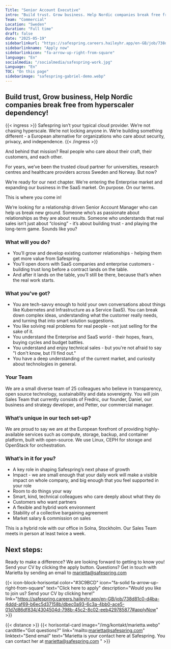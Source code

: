 ```yaml
---
Title: "Senior Account Executive"
intro: "Build trust. Grow business. Help Nordic companies break free from hyperscaler dependency!"
Team: "Commercial"
Location: "Sweden"
Duration: "Full time"
draft: false
date: "2025-05-19"
sidebarlinkurl: "https://safespring.careers.haileyhr.app/en-GB/job/738d81c0-d4ba-4ddd-af69-b6ec5d37158b/dbec0a93-6c3a-4bb0-ace5-01d7d86df834/4304504d-798b-45c2-8c02-eeb429785877"
sidebarlinkname: "Apply now"
sidebarlinkicon: "fa-arrow-up-right-from-square"
language: "En"
socialmedia: "/socialmedia/safespring-work.jpg"
Language: "En"
TOC: "On this page"
sidebarimage: "safespring-gabriel-demo.webp"
---
```


## Build trust, Grow business, Help Nordic companies break free from hyperscaler dependency!

{{< ingress >}}
Safespring isn’t your typical cloud provider. We’re not chasing hyperscale. We’re not locking anyone in. We’re building something different - a  European alternative for organizations who care about security, privacy, and independence.
{{< /ingress >}}


And behind that mission? Real people who care about their craft, their customers, and each other.

For years, we’ve been the trusted cloud partner for universities, research centres and healthcare providers across Sweden and Norway. But now? 

We’re ready for our next chapter. We're entering the Enterprise market and expanding our business in the SaaS market. On purpose. On our terms.

This is where you come in! 

We’re looking for a relationship driven Senior Account Manager who can help us break new ground. Someone who’s as passionate about relationships as they are about results. Someone who understands that real sales isn’t just about “closing” - it’s about building trust - and playing the long-term game. Sounds like you?

### What will you do?
- You’ll grow and develop existing customer relationships -  helping them get more value from Safespring.
- You’ll open doors with SaaS companies and enterprise customers - building trust long before a contract lands on the table.
- And after it lands on the table, you’ll still be there, because that’s when the real work starts.

### What you've got?
- You are tech-savvy enough to hold your own conversations about things like Kubernetes and Infrastructure as a Service (IaaS). You can break down complex ideas, understanding what the customer really needs, and turning that into smart solution suggestions. 
- You like solving real problems for real people - not just selling for the sake of it.
- You understand the Enterprise and SaaS world - their hopes, fears, buying cycles and budget battles.
- You understand and enjoy technical sales - but you're not afraid to say "I don't know, but I’ll find out."
- You have a deep understanding of the current market, and curiosity about technologies in general.

### Your Team
We are a small diverse team of 25 colleagues who believe in transparency, open source technology, sustainability and data sovereignty. You will join Sales Team that currently consists of Fredric, our founder, Daniel, our business and strategy developer, and Petter, our commercial manager.

### What’s unique in our tech set-up?
We are proud to say we are at the European forefront of providing highly-available services such as compute, storage, backup, and container platform, built with open-source. We use Linux, CEPH for storage and OpenStack for orchestration.

### What’s in it for you?

- A key role in shaping Safespring’s next phase of growth
- Impact - we are small enough that your daily work will make a visible impact on whole company, and big enough that you feel supported in your role
- Room to do things your way 
- Smart, kind, technical colleagues who care deeply about what they do
- Customers who want partners
- A flexible and hybrid work environment 
- Stability of a collective bargaining agreement
- Market salary & commission on sales 

This is a hybrid role with our office in Solna, Stockholm. Our Sales Team meets in person at least twice a week.


## Next steps: 
Ready to make a difference? We are looking forward to getting to know you!
Send your CV by clicking the apply button. 
Questions? Get in touch with Marietta by sending an email to marietta@safespring.com 

{{< icon-block-horisontal color="#3C9BCD" icon="fa-solid fa-arrow-up-right-from-square" text="Click here to apply" description="Would you like to join us? Send your CV by clicking here!" link="https://safespring.careers.haileyhr.app/en-GB/job/738d81c0-d4ba-4ddd-af69-b6ec5d37158b/dbec0a93-6c3a-4bb0-ace5-01d7d86df834/4304504d-798b-45c2-8c02-eeb429785877#applyNow" >}}


{{< distance >}}
{{< horisontal-card image="/img/kontakt/marietta.webp" cardtitle="Got questions?" link="mailto:marietta@safespring.com" linktext="Send email" text="Marietta is your contact here at Safespring. You can contact her at marietta@safespring.com " >}}
